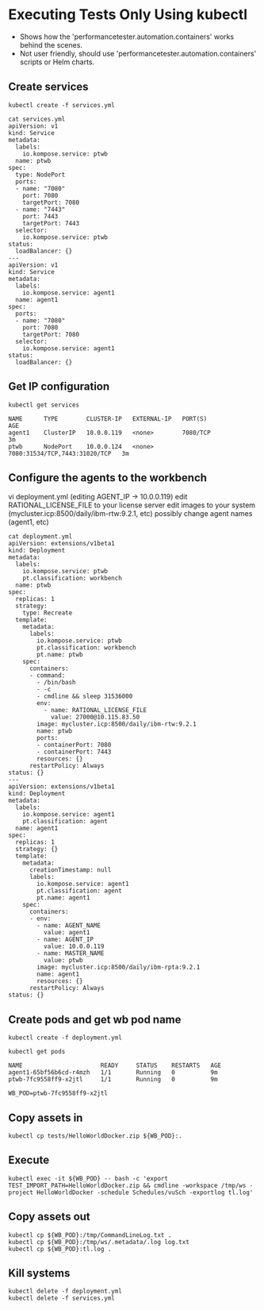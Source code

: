 # Executing Tests Only Using kubectl

* Shows how the 'performancetester.automation.containers' works behind the scenes.
* Not user friendly, should use 'performancetester.automation.containers' scripts or Helm charts.

## Create services
>
	kubectl create -f services.yml
	
	cat services.yml
	apiVersion: v1
	kind: Service
	metadata:
	  labels:
	    io.kompose.service: ptwb
	  name: ptwb
	spec:
	  type: NodePort
	  ports:
	  - name: "7080"
	    port: 7080
	    targetPort: 7080
	  - name: "7443"
	    port: 7443
	    targetPort: 7443
	  selector:
	    io.kompose.service: ptwb
	status:
	  loadBalancer: {}
	---
	apiVersion: v1
	kind: Service
	metadata:
	  labels:
	    io.kompose.service: agent1
	  name: agent1
	spec:
	  ports:
	  - name: "7080"
	    port: 7080
	    targetPort: 7080
	  selector:
	    io.kompose.service: agent1
	status:
	  loadBalancer: {}

## Get IP configuration
>
	kubectl get services
	
	NAME      TYPE        CLUSTER-IP   EXTERNAL-IP   PORT(S)                         AGE
	agent1    ClusterIP   10.0.0.119   <none>        7080/TCP                        3m
	ptwb      NodePort    10.0.0.124   <none>        7080:31534/TCP,7443:31020/TCP   3m

## Configure the agents to the workbench
vi deployment.yml (editing AGENT_IP -> 10.0.0.119)
edit RATIONAL_LICENSE_FILE to your license server
edit images to your system (mycluster.icp:8500/daily/ibm-rtw:9.2.1, etc)
possibly change agent names (agent1, etc)
>
	cat deployment.yml
	apiVersion: extensions/v1beta1
	kind: Deployment
	metadata:
	  labels:
	    io.kompose.service: ptwb
	    pt.classification: workbench
	  name: ptwb
	spec:
	  replicas: 1
	  strategy:
	    type: Recreate
	  template:
	    metadata:
	      labels:
	        io.kompose.service: ptwb
	        pt.classification: workbench
	        pt.name: ptwb
	    spec:
	      containers:
	      - command:
	        - /bin/bash
	        - -c
	        - cmdline && sleep 31536000
	        env:
	          - name: RATIONAL_LICENSE_FILE
	            value: 27000@10.115.83.50
	        image: mycluster.icp:8500/daily/ibm-rtw:9.2.1
	        name: ptwb
	        ports:
	        - containerPort: 7080
	        - containerPort: 7443
	        resources: {}
	      restartPolicy: Always
	status: {}
	---
	apiVersion: extensions/v1beta1
	kind: Deployment
	metadata:
	  labels:
	    io.kompose.service: agent1
	    pt.classification: agent
	  name: agent1
	spec:
	  replicas: 1
	  strategy: {}
	  template:
	    metadata:
	      creationTimestamp: null
	      labels:
	        io.kompose.service: agent1
	        pt.classification: agent
	        pt.name: agent1
	    spec:
	      containers:
	      - env:
	        - name: AGENT_NAME
	          value: agent1
	        - name: AGENT_IP
	          value: 10.0.0.119
	        - name: MASTER_NAME
	          value: ptwb
	        image: mycluster.icp:8500/daily/ibm-rpta:9.2.1
	        name: agent1
	        resources: {}
	      restartPolicy: Always
	status: {}
		
## Create pods and get wb pod name
>
	kubectl create -f deployment.yml
	
	kubectl get pods
	
	NAME                      READY     STATUS    RESTARTS   AGE
	agent1-65bf56b6cd-r4mzh   1/1       Running   0          9m
	ptwb-7fc9558ff9-x2jtl     1/1       Running   0          9m
	
	WB_POD=ptwb-7fc9558ff9-x2jtl

## Copy assets in
>
	kubectl cp tests/HelloWorldDocker.zip ${WB_POD}:.

## Execute
>
	kubectl exec -it ${WB_POD} -- bash -c 'export TEST_IMPORT_PATH=HelloWorldDocker.zip && cmdline -workspace /tmp/ws -project HelloWorldDocker -schedule Schedules/vuSch -exportlog tl.log'

## Copy assets out
>
	kubectl cp ${WB_POD}:/tmp/CommandLineLog.txt .
	kubectl cp ${WB_POD}:/tmp/ws/.metadata/.log log.txt
	kubectl cp ${WB_POD}:tl.log .

## Kill systems
>
	kubectl delete -f deployment.yml
	kubectl delete -f services.yml



